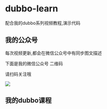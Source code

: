 # dubbo-learn

配合我的dubbo系列视频教程,演示代码

## 我的公众号

每次视频更新,都会在微信公众号中有同步图文描述

下面是我的微信公众号 二维码

请扫码关注哦

![](https://github.com/ibywind/springboot-learn/blob/master/mp.jpg?raw=true)

## 我的dubbo课程







